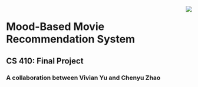 <img src="https://lionbridge.ai/wp-content/uploads/2020/09/2020-09-17_movie-recommendation-system.jpg" align="right" />

# Mood-Based Movie Recommendation System
## CS 410: Final Project 
### A collaboration between Vivian Yu and Chenyu Zhao

